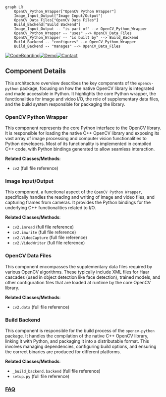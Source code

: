 ```mermaid
graph LR
    OpenCV_Python_Wrapper["OpenCV Python Wrapper"]
    Image_Input_Output["Image Input/Output"]
    OpenCV_Data_Files["OpenCV Data Files"]
    Build_Backend["Build Backend"]
    Image_Input_Output -- "is part of" --> OpenCV_Python_Wrapper
    OpenCV_Python_Wrapper -- "uses" --> OpenCV_Data_Files
    OpenCV_Python_Wrapper -- "is built by" --> Build_Backend
    Build_Backend -- "configures" --> OpenCV_Python_Wrapper
    Build_Backend -- "manages" --> OpenCV_Data_Files
```
[![CodeBoarding](https://img.shields.io/badge/Generated%20by-CodeBoarding-9cf?style=flat-square)](https://github.com/CodeBoarding/CodeBoarding)[![Demo](https://img.shields.io/badge/Try%20our-Demo-blue?style=flat-square)](https://www.codeboarding.org/demo)[![Contact](https://img.shields.io/badge/Contact%20us%20-%20contact@codeboarding.org-lightgrey?style=flat-square)](mailto:contact@codeboarding.org)

## Component Details

This architecture overview describes the key components of the `opencv-python` package, focusing on how the native OpenCV library is integrated and made accessible in Python. It highlights the core Python wrapper, the functionalities for image and video I/O, the role of supplementary data files, and the build system responsible for packaging the library.

### OpenCV Python Wrapper
This component represents the core Python interface to the OpenCV library. It is responsible for loading the native C++ OpenCV library and exposing its vast array of image processing and computer vision functionalities to Python developers. Most of its functionality is implemented in compiled C++ code, with Python bindings generated to allow seamless interaction.


**Related Classes/Methods**:

- `cv2` (full file reference)


### Image Input/Output
This component, a functional aspect of the `OpenCV Python Wrapper`, specifically handles the reading and writing of image and video files, and capturing frames from cameras. It provides the Python bindings for the underlying C++ functionalities related to I/O.


**Related Classes/Methods**:

- `cv2.imread` (full file reference)
- `cv2.imwrite` (full file reference)
- `cv2.VideoCapture` (full file reference)
- `cv2.VideoWriter` (full file reference)


### OpenCV Data Files
This component encompasses the supplementary data files required by various OpenCV algorithms. These typically include XML files for Haar cascades (used in object detection like face detection), trained models, and other configuration files that are loaded at runtime by the core OpenCV library.


**Related Classes/Methods**:

- `cv2.data` (full file reference)


### Build Backend
This component is responsible for the build process of the `opencv-python` package. It handles the compilation of the native C++ OpenCV library, linking it with Python, and packaging it into a distributable format. This involves managing dependencies, configuring build options, and ensuring the correct binaries are produced for different platforms.


**Related Classes/Methods**:

- `_build_backend.backend` (full file reference)
- `setup.py` (full file reference)




### [FAQ](https://github.com/CodeBoarding/GeneratedOnBoardings/tree/main?tab=readme-ov-file#faq)